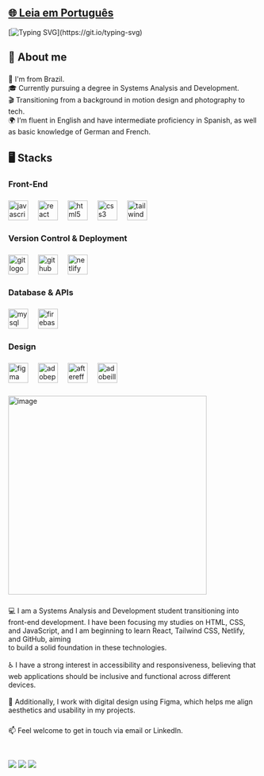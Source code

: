 [🌐 Leia em Português](README.pt.md)
---

[![Typing SVG](https://readme-typing-svg.herokuapp.com?font=Press+Start+2P&duration=3000&pause=1000&color=9300FF&vCenter=true&width=835&lines=Hi%2C+my+name+is+Khai+Luca!;I'm+a+Front-End+Development+Student.;Welcome+to+my+GitHub!)](https://git.io/typing-svg)

###

<h2 align="left">👤 About me</h2>

###

<p align="left">📍 I'm from Brazil.<br>🎓 Currently pursuing a degree in Systems Analysis and Development.<br>🎬 Transitioning from a background in motion design and photography to tech.<br>🌍  I’m fluent in English and have intermediate proficiency in Spanish, as well as basic knowledge of German and French.</p>

###

<h2 align="left">🖥 Stacks</h2>

###

<h3 align="left">Front-End</h3>

###

<div align="left">
  <img src="https://cdn.jsdelivr.net/gh/devicons/devicon/icons/javascript/javascript-original.svg" height="40" alt="javascript logo"  />
  <img width="12" />
  <img src="https://cdn.jsdelivr.net/gh/devicons/devicon/icons/react/react-original.svg" height="40" alt="react logo"  />
  <img width="12" />
  <img src="https://cdn.jsdelivr.net/gh/devicons/devicon/icons/html5/html5-original.svg" height="40" alt="html5 logo"  />
  <img width="12" />
  <img src="https://cdn.jsdelivr.net/gh/devicons/devicon/icons/css3/css3-original.svg" height="40" alt="css3 logo"  />
  <img width="12" />
  <img src="https://cdn.simpleicons.org/tailwindcss/06B6D4" height="40" alt="tailwindcss logo"  />
</div>

###

<h3 align="left">Version Control & Deployment</h3>

###

<div align="left">
  <img src="https://skillicons.dev/icons?i=git" height="40" alt="git logo"  />
  <img width="12" />
  <img src="https://skillicons.dev/icons?i=github" height="40" alt="github logo"  />
  <img width="12" />
  <img src="https://skillicons.dev/icons?i=netlify" height="40" alt="netlify logo"  />
</div>

###

<h3 align="left">Database & APIs</h3>

###

<div align="left">
  <img src="https://cdn.jsdelivr.net/gh/devicons/devicon/icons/mysql/mysql-original.svg" height="40" alt="mysql logo"  />
  <img width="12" />
  <img src="https://cdn.jsdelivr.net/gh/devicons/devicon/icons/firebase/firebase-plain.svg" height="40" alt="firebase logo"  />
</div>

###

<h3 align="left">Design</h3>

###


<div align="left">
  <img src="https://cdn.jsdelivr.net/gh/devicons/devicon/icons/figma/figma-original.svg" height="40" alt="figma logo"  />
  <img width="12" />
  <img src="https://skillicons.dev/icons?i=ps" height="40" alt="adobephotoshop logo"  />
  <img width="12" />
  <img src="https://cdn.jsdelivr.net/gh/devicons/devicon/icons/aftereffects/aftereffects-original.svg" height="40" alt="aftereffects logo"  />
  <img width="12" />
  <img src="https://skillicons.dev/icons?i=ai" height="40" alt="adobeillustrator logo"  />
</div>

###

<img width="400" height="400" alt="image" src="https://user-images.githubusercontent.com/74038190/212284115-f47cd8ff-2ffb-4b04-b5bf-4d1c14c0247f.gif" />

###

<p align="left"> 💻 I am a Systems Analysis and Development student transitioning into front-end development. I have been focusing my studies on HTML, CSS, and JavaScript, and I am beginning to learn React, Tailwind CSS, Netlify, and GitHub, aiming<br> to build a solid foundation in these technologies.<br><br> ♿ I have a strong interest in accessibility and responsiveness, believing that web applications should be inclusive and functional across different devices.<br><br> 🎨 Additionally, I work with digital design using Figma, which helps me align aesthetics and usability in my projects.</p>

###


<p align="left">📫 Feel welcome to get in touch via email or LinkedIn.</p>

<br clear="both">

<a href="https://www.linkedin.com/in/khailuca/" target="_blank" style="text-decoration: none;"><img src="https://img.shields.io/badge/-LinkedIn-4B0082?style=for-the-badge&logo=linkedin&logoColor=fff" target="_blank"></a>
<a href="https://x.com/khailucadev" style="text-decoration: none;">
  <img src="https://img.shields.io/badge/-Twitter-4B0082?style=for-the-badge&logo=x&logoColor=fff" target="_blank"></a>
<a href="mailto:khailucadev@gmail.com" style="text-decoration: none;">
<img src="https://img.shields.io/badge/-Gmail-4B0082?style=for-the-badge&logo=gmail&logoColor=fff" target="_blank"></a>

###

